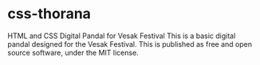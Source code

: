 # css-thorana
HTML and CSS Digital Pandal for Vesak Festival
This is a basic digital pandal designed for the Vesak Festival. This is published as free and open source software, under the MIT license.
